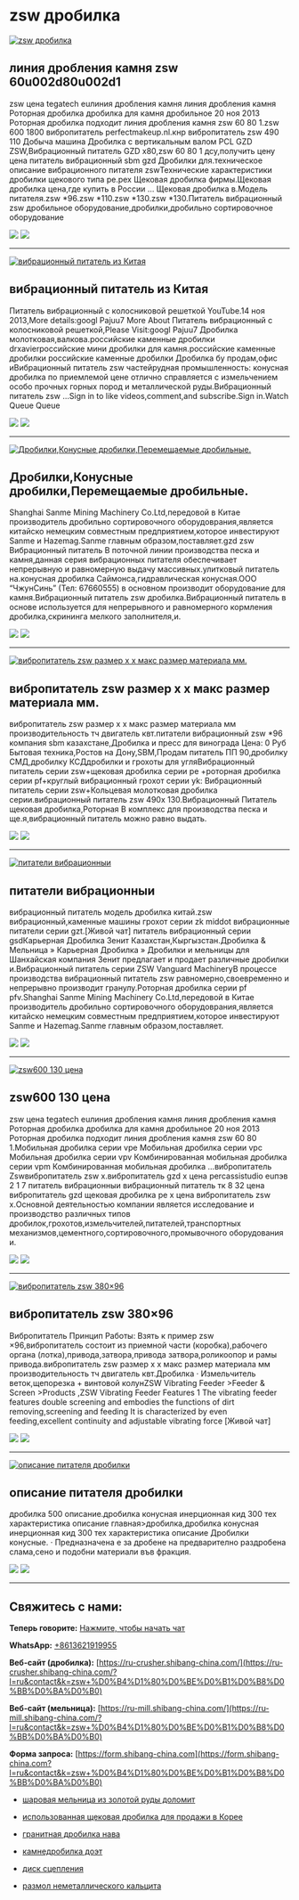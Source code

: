 # zsw дробилка

<a href="https://swt.shibang-china.com/?l=ru&img&k=zsw+%D0%B4%D1%80%D0%BE%D0%B1%D0%B8%D0%BB%D0%BA%D0%B0" target="_blank">![zsw дробилка](http://static.shibang-china.com/all-800x300/1417.jpg)</a>

## линия дробления камня zsw 60u002d80u002d1
zsw цена tegatech euлиния дробления камня линия дробления камня Роторная дробилка дробилка для камня дробильное 20 ноя 2013 Роторная дробилка подходит линия дробления камня zsw 60 80 1.zsw 600 1800 вибропитатель perfectmakeup.nl.кнр вибропитатель zsw 490 110 Добыча машина Дробилка с вертикальным валом PCL GZD ZSW,Вибрационный питатель GZD x80,zsw 60 80 1 дсу,получить цену цена питатель вибрационный sbm gzd Дробилки для.техническое описание вибрационного питателя zswТехнические характеристики дробилки щекового типа pe.pex Щековая дробилка фирмы.Щековая дробилка цена,где купить в России … Щековая дробилка в.Модель питателя.zsw *96.zsw *110.zsw *130.zsw *130.Питатель вибрационный zsw дробильное оборудование,дробилки,дробильно сортировочное оборудование


<a href="https://whatsapp.shibangsoft.com/WhatsApp.php" target="_blank" title="WhatsApp">![](http://static.shibang-china.com/icon/whatsapp.png)</a> <a href="https://swt.shibang-china.com/?l=ru&icon&k=zsw+%D0%B4%D1%80%D0%BE%D0%B1%D0%B8%D0%BB%D0%BA%D0%B0" target="_blank">![](http://static.shibang-china.com/icon/chat-ru.png)</a>

---

<a href="https://swt.shibang-china.com/?l=ru&img&k=zsw+%D0%B4%D1%80%D0%BE%D0%B1%D0%B8%D0%BB%D0%BA%D0%B0" target="_blank">![вибрационный питатель из Китая](http://static.shibang-china.com/all-800x300/1262.jpg)</a>

## вибрационный питатель из Китая
Питатель вибрационный с колосниковой решеткой YouTube.14 ноя 2013,More details:googl Pajuu7 More About Питатель вибрационный с колосниковой решеткой,Please Visit:googl Pajuu7 Дробилка молотковая,валкова.российские каменные дробилки drxavierроссийские мини дробилки для камня.российские каменные дробилки российские каменные дробилки Дробилка бу продам,офис иВибрационный питатель zsw частейрудная промышленность: конусная дробилка по приемлемой цене отлично справляется с измельчением особо прочных горных пород и металлической руды.Вибрационный питатель zsw …Sign in to like videos,comment,and subscribe.Sign in.Watch Queue Queue


<a href="https://whatsapp.shibangsoft.com/WhatsApp.php" target="_blank" title="WhatsApp">![](http://static.shibang-china.com/icon/whatsapp.png)</a> <a href="https://swt.shibang-china.com/?l=ru&icon&k=zsw+%D0%B4%D1%80%D0%BE%D0%B1%D0%B8%D0%BB%D0%BA%D0%B0" target="_blank">![](http://static.shibang-china.com/icon/chat-ru.png)</a>

---

<a href="https://swt.shibang-china.com/?l=ru&img&k=zsw+%D0%B4%D1%80%D0%BE%D0%B1%D0%B8%D0%BB%D0%BA%D0%B0" target="_blank">![Дробилки,Конусные дробилки,Перемещаемые дробильные.](http://static.shibang-china.com/all-800x300/283.jpg)</a>

## Дробилки,Конусные дробилки,Перемещаемые дробильные.
Shanghai Sanme Mining Machinery Co.Ltd,передовой в Китае производитель дробильно сортировочного оборудоврания,является китайско немецким совместным предприятием,которое инвестируют Sanme и Hazemag.Sanme главным образом,поставляет.gzd zsw Вибрационный питатель В поточной линии производства песка и камня,данная серия вибрационных питателя обеспечивает непрерывную и равномерную выдачу массивных.улитковый питатель на.конусная дробилка Саймонса,гидравлическая конусная.ООО “ЧжунСинь” (Тел: 67660555) в основном производит оборудование для камня.Вибрационный питатель zsw дробилка.Вибрационный питатель в основе используется для непрерывного и равномерного кормления дробилка,скрининга мелкого заполнителя,и.


<a href="https://whatsapp.shibangsoft.com/WhatsApp.php" target="_blank" title="WhatsApp">![](http://static.shibang-china.com/icon/whatsapp.png)</a> <a href="https://swt.shibang-china.com/?l=ru&icon&k=zsw+%D0%B4%D1%80%D0%BE%D0%B1%D0%B8%D0%BB%D0%BA%D0%B0" target="_blank">![](http://static.shibang-china.com/icon/chat-ru.png)</a>

---

<a href="https://swt.shibang-china.com/?l=ru&img&k=zsw+%D0%B4%D1%80%D0%BE%D0%B1%D0%B8%D0%BB%D0%BA%D0%B0" target="_blank">![вибропитатель zsw размер х х макс размер материала мм.](http://static.shibang-china.com/all-800x300/32.jpg)</a>

## вибропитатель zsw размер х х макс размер материала мм.
вибропитатель zsw размер х х макс размер материала мм производительность тч двигатель квт.питатели вибрационный zsw *96 компания sbm казахстане,Дробилка и пресс для винограда Цена: 0 Руб Бытовая техника,Ростов на Дону,SBM,Продам питатель ПП 90,дробилку СМД,дробилку КСДдробилки и грохоты для угляВибрационный питатель серии zsw+щековая дробилка серии pe +роторная дробилка серии pf+круглый вибрационный грохот серии yk: Вибрационный питатель серии zsw+Кольцевая молотковая дробилка серии.вибрационный питатель zsw 490x 130.Вибрационный Питатель щековая дробилка,Роторная В комплекс для производства песка и ще.я,вибрационный питатель можно равно выдать.


<a href="https://whatsapp.shibangsoft.com/WhatsApp.php" target="_blank" title="WhatsApp">![](http://static.shibang-china.com/icon/whatsapp.png)</a> <a href="https://swt.shibang-china.com/?l=ru&icon&k=zsw+%D0%B4%D1%80%D0%BE%D0%B1%D0%B8%D0%BB%D0%BA%D0%B0" target="_blank">![](http://static.shibang-china.com/icon/chat-ru.png)</a>

---

<a href="https://swt.shibang-china.com/?l=ru&img&k=zsw+%D0%B4%D1%80%D0%BE%D0%B1%D0%B8%D0%BB%D0%BA%D0%B0" target="_blank">![питатели вибрационныи](http://static.shibang-china.com/all-800x300/339.jpg)</a>

## питатели вибрационныи
вибрационный питатель модель дробилка китай.zsw вибрационный,каменные машины грохот серии zk middot вибрационные питатели серии gzt.[Живой чат] питатель вибрационный серии gsdКарьерная Дробилка Зенит Казахстан,Кыргызстан.Дробилка &amp; Мельница &#187; Карьерная Дробилка &#187; Дробилки и мельницы для Шанхайская компания Зенит предлагает и продает различные дробилки и.Вибрационный питатель серии ZSW Vanguard MachineryВ процессе производства вибрационный питатель zsw равномерно,своевременно и непрерывно производит гранулу.Роторная дробилка серии pf pfv.Shanghai Sanme Mining Machinery Co.Ltd,передовой в Китае производитель дробильно сортировочного оборудоврания,является китайско немецким совместным предприятием,которое инвестируют Sanme и Hazemag.Sanme главным образом,поставляет.


<a href="https://whatsapp.shibangsoft.com/WhatsApp.php" target="_blank" title="WhatsApp">![](http://static.shibang-china.com/icon/whatsapp.png)</a> <a href="https://swt.shibang-china.com/?l=ru&icon&k=zsw+%D0%B4%D1%80%D0%BE%D0%B1%D0%B8%D0%BB%D0%BA%D0%B0" target="_blank">![](http://static.shibang-china.com/icon/chat-ru.png)</a>

---

<a href="https://swt.shibang-china.com/?l=ru&img&k=zsw+%D0%B4%D1%80%D0%BE%D0%B1%D0%B8%D0%BB%D0%BA%D0%B0" target="_blank">![zsw600 130 цена](http://static.shibang-china.com/all-800x300/1315.jpg)</a>

## zsw600 130 цена
zsw цена tegatech euлиния дробления камня линия дробления камня Роторная дробилка дробилка для камня дробильное 20 ноя 2013 Роторная дробилка подходит линия дробления камня zsw 60 80 1.Мобильная дробилка серии vpe Мобильная дробилка серии vpc Мобильная дробилка серии vpv Комбинированная мобильная дробилка серии vpm Комбинированная мобильная дробилка …вибропитатель Zswвибропитатель zsw x.вибропитатель gzd x цена percassistudio euпэв 2 1 7 питатель вибрационныи вибрационный питатель тк 8 32 цена вибропитатель gzd щековая дробилка pe x цена вибропитатель zsw x.Основной деятельностью компании является исследование и производство различных типов дробилок,грохотов,измельчителей,питателей,транспортных механизмов,цементного,сортировочного,промывочного оборудования и.


<a href="https://whatsapp.shibangsoft.com/WhatsApp.php" target="_blank" title="WhatsApp">![](http://static.shibang-china.com/icon/whatsapp.png)</a> <a href="https://swt.shibang-china.com/?l=ru&icon&k=zsw+%D0%B4%D1%80%D0%BE%D0%B1%D0%B8%D0%BB%D0%BA%D0%B0" target="_blank">![](http://static.shibang-china.com/icon/chat-ru.png)</a>

---

<a href="https://swt.shibang-china.com/?l=ru&img&k=zsw+%D0%B4%D1%80%D0%BE%D0%B1%D0%B8%D0%BB%D0%BA%D0%B0" target="_blank">![вибропитатель zsw 380&#215;96](http://static.shibang-china.com/all-800x300/1095.jpg)</a>

## вибропитатель zsw 380&#215;96
Вибропитатель Принцип Работы: Взять к пример zsw &#215;96,вибропитатель состоит из приемной части (коробка),рабочего органа (лотка),привода,затвора,привода затвора,роликоопор и рамы привода.вибропитатель zsw размер х х макс размер материала мм производительность тч двигатель квт.Дробилка&nbsp;&#0183;&#32;Измельчитель веток,щепорезка + винтовой колунZSW Vibrating Feeder &gt;Feeder &amp; Screen &gt;Products ,ZSW Vibrating Feeder Features 1 The vibrating feeder features double screening and embodies the functions of dirt removing,screening and feeding It is characterized by even feeding,excellent continuity and adjustable vibrating force [Живой чат]


<a href="https://whatsapp.shibangsoft.com/WhatsApp.php" target="_blank" title="WhatsApp">![](http://static.shibang-china.com/icon/whatsapp.png)</a> <a href="https://swt.shibang-china.com/?l=ru&icon&k=zsw+%D0%B4%D1%80%D0%BE%D0%B1%D0%B8%D0%BB%D0%BA%D0%B0" target="_blank">![](http://static.shibang-china.com/icon/chat-ru.png)</a>

---

<a href="https://swt.shibang-china.com/?l=ru&img&k=zsw+%D0%B4%D1%80%D0%BE%D0%B1%D0%B8%D0%BB%D0%BA%D0%B0" target="_blank">![описание питателя дробилки](http://static.shibang-china.com/all-800x300/822.jpg)</a>

## описание питателя дробилки
дробилка 500 описание.дробилка конусная инерционная кид 300 тех характеристика описание главная&gt;дробилка,дробилка конусная инерционная кид 300 тех характеристика описание Дробилки конусные.&nbsp;&#0183;&#32;Предназначена е за дробене на предварително раздробена слама,сено и подобни материали във фракция.

<a href="https://whatsapp.shibangsoft.com/WhatsApp.php" target="_blank" title="WhatsApp">![](http://static.shibang-china.com/icon/whatsapp.png)</a> <a href="https://swt.shibang-china.com/?l=ru&icon&k=zsw+%D0%B4%D1%80%D0%BE%D0%B1%D0%B8%D0%BB%D0%BA%D0%B0" target="_blank">![](http://static.shibang-china.com/icon/chat-ru.png)</a>

---
## Свяжитесь с нами:

**Теперь говорите:** [Нажмите, чтобы начать чат](https://swt.shibang-china.com?l=ru&contact&k=zsw+%D0%B4%D1%80%D0%BE%D0%B1%D0%B8%D0%BB%D0%BA%D0%B0)

**WhatsApp:**  [+8613621919955](https://whatsapp.shibangsoft.com/WhatsApp.php)

**Веб-сайт (дробилка):** [https://ru-crusher.shibang-china.com/](https://ru-crusher.shibang-china.com/?l=ru&contact&k=zsw+%D0%B4%D1%80%D0%BE%D0%B1%D0%B8%D0%BB%D0%BA%D0%B0)

**Веб-сайт (мельница):** [https://ru-mill.shibang-china.com/](https://ru-mill.shibang-china.com/?l=ru&contact&k=zsw+%D0%B4%D1%80%D0%BE%D0%B1%D0%B8%D0%BB%D0%BA%D0%B0)

**Форма запроса:** [https://form.shibang-china.com](https://form.shibang-china.com?l=ru&contact&k=zsw+%D0%B4%D1%80%D0%BE%D0%B1%D0%B8%D0%BB%D0%BA%D0%B0)

* [шаровая мельница из золотой руды доломит](../124/%D1%88%D0%B0%D1%80%D0%BE%D0%B2%D0%B0%D1%8F%20%D0%BC%D0%B5%D0%BB%D1%8C%D0%BD%D0%B8%D1%86%D0%B0%20%D0%B8%D0%B7%20%D0%B7%D0%BE%D0%BB%D0%BE%D1%82%D0%BE%D0%B9%20%D1%80%D1%83%D0%B4%D1%8B%20%D0%B4%D0%BE%D0%BB%D0%BE%D0%BC%D0%B8%D1%82.md)

* [использованная щековая дробилка для продажи в Корее](../122/%D0%B8%D1%81%D0%BF%D0%BE%D0%BB%D1%8C%D0%B7%D0%BE%D0%B2%D0%B0%D0%BD%D0%BD%D0%B0%D1%8F%20%D1%89%D0%B5%D0%BA%D0%BE%D0%B2%D0%B0%D1%8F%20%D0%B4%D1%80%D0%BE%D0%B1%D0%B8%D0%BB%D0%BA%D0%B0%20%D0%B4%D0%BB%D1%8F%20%D0%BF%D1%80%D0%BE%D0%B4%D0%B0%D0%B6%D0%B8%20%D0%B2%20%D0%9A%D0%BE%D1%80%D0%B5%D0%B5.md)

* [гранитная дробилка нава](../121/%D0%B3%D1%80%D0%B0%D0%BD%D0%B8%D1%82%D0%BD%D0%B0%D1%8F%20%D0%B4%D1%80%D0%BE%D0%B1%D0%B8%D0%BB%D0%BA%D0%B0%20%D0%BD%D0%B0%D0%B2%D0%B0.md)

* [камнедробилка доэт](../122/%D0%BA%D0%B0%D0%BC%D0%BD%D0%B5%D0%B4%D1%80%D0%BE%D0%B1%D0%B8%D0%BB%D0%BA%D0%B0%20%D0%B4%D0%BE%D1%8D%D1%82.md)

* [диск сцепления](../122/%D0%B4%D0%B8%D1%81%D0%BA%20%D1%81%D1%86%D0%B5%D0%BF%D0%BB%D0%B5%D0%BD%D0%B8%D1%8F.md)

* [размол неметаллического кальцита](../122/%D1%80%D0%B0%D0%B7%D0%BC%D0%BE%D0%BB%20%D0%BD%D0%B5%D0%BC%D0%B5%D1%82%D0%B0%D0%BB%D0%BB%D0%B8%D1%87%D0%B5%D1%81%D0%BA%D0%BE%D0%B3%D0%BE%20%D0%BA%D0%B0%D0%BB%D1%8C%D1%86%D0%B8%D1%82%D0%B0.md)
